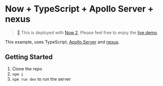 # Now + TypeScript + Apollo Server + nexus

> 🚀 This is deployed with [Now 2](https://zeit.co/now). Please feel free to enjoy the [live demo](https://example-typescript-apollo-nexus.now.sh).

This example, uses TypeScript, [Apollo Server](https://www.apollographql.com/docs/apollo-server/) and [nexus](https://nexus.js.org/).

## Getting Started

1. Clone the repo
2. `npm i`
3. `npm run dev` to run the server

